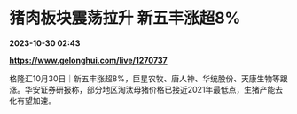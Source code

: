 # 猪肉板块震荡拉升 新五丰涨超8%

**2023-10-30 02:43**

**https://www.gelonghui.com/live/1270737**

格隆汇10月30日｜新五丰涨超8%，巨星农牧、唐人神、华统股份、天康生物等跟涨。华安证券研报称，部分地区淘汰母猪价格已接近2021年最低点，生猪产能去化有望加速。